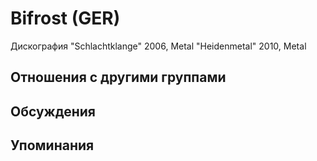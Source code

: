 # Bifrost (GER)

Дискография
"Schlachtklange" 2006, Metal
"Heidenmetal" 2010, Metal

## Отношения с другими группами


## Обсуждения


## Упоминания

